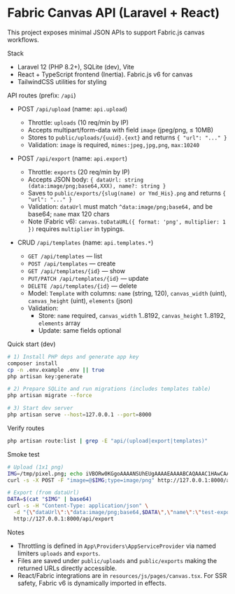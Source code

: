# Fabric Canvas API (Laravel + React)

This project exposes minimal JSON APIs to support Fabric.js canvas workflows.

Stack
- Laravel 12 (PHP 8.2+), SQLite (dev), Vite
- React + TypeScript frontend (Inertia). Fabric.js v6 for canvas
- TailwindCSS utilities for styling

API routes (prefix: `/api`)

- POST `/api/upload` (name: `api.upload`)
  - Throttle: `uploads` (10 req/min by IP)
  - Accepts multipart/form-data with field `image` (jpeg/png, ≤ 10MB)
  - Stores to `public/uploads/{uuid}.{ext}` and returns `{ "url": "..." }`
  - Validation: `image` is required, `mimes:jpeg,jpg,png`, `max:10240`

- POST `/api/export` (name: `api.export`)
  - Throttle: `exports` (20 req/min by IP)
  - Accepts JSON body: `{ dataUrl: string (data:image/png;base64,XXX), name?: string }`
  - Saves to `public/exports/{slug(name) or Ymd_His}.png` and returns `{ "url": "..." }`
  - Validation: `dataUrl` must match `^data:image/png;base64,` and be base64; `name` max 120 chars
  - Note (Fabric v6): `canvas.toDataURL({ format: 'png', multiplier: 1 })` requires `multiplier` in typings.

- CRUD `/api/templates` (name: `api.templates.*`)
  - `GET /api/templates` — list
  - `POST /api/templates` — create
  - `GET /api/templates/{id}` — show
  - `PUT/PATCH /api/templates/{id}` — update
  - `DELETE /api/templates/{id}` — delete
  - Model: `Template` with columns: `name` (string, 120), `canvas_width` (uint), `canvas_height` (uint), `elements` (json)
  - Validation:
    - Store: `name` required, `canvas_width` 1..8192, `canvas_height` 1..8192, `elements` array
    - Update: same fields optional

Quick start (dev)

```bash
# 1) Install PHP deps and generate app key
composer install
cp -n .env.example .env || true
php artisan key:generate

# 2) Prepare SQLite and run migrations (includes templates table)
php artisan migrate --force

# 3) Start dev server
php artisan serve --host=127.0.0.1 --port=8000
```

Verify routes

```bash
php artisan route:list | grep -E "api/(upload|export|templates)"
```

Smoke test

```bash
# Upload (1x1 png)
IMG=/tmp/pixel.png; echo iVBORw0KGgoAAAANSUhEUgAAAAEAAAABCAQAAAC1HAwCAAAAC0lEQVR4nGNgYAAAAAMAASsJTYQAAAAASUVORK5CYII= | base64 -D > "$IMG"
curl -s -X POST -F "image=@$IMG;type=image/png" http://127.0.0.1:8000/api/upload

# Export (from dataUrl)
DATA=$(cat "$IMG" | base64)
curl -s -H "Content-Type: application/json" \
  -d "{\"dataUrl\":\"data:image/png;base64,$DATA\",\"name\":\"test-export\"}" \
  http://127.0.0.1:8000/api/export
```

Notes
- Throttling is defined in `App\Providers\AppServiceProvider` via named limiters `uploads` and `exports`.
- Files are saved under `public/uploads` and `public/exports` making the returned URLs directly accessible.
- React/Fabric integrations are in `resources/js/pages/canvas.tsx`. For SSR safety, Fabric v6 is dynamically imported in effects.

